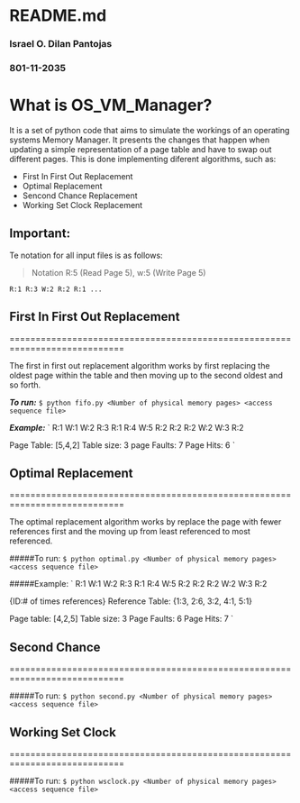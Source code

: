 # README.md
### Israel O. Dilan Pantojas
### 801-11-2035

What is OS_VM_Manager?
======================

It is a set of python code that aims to simulate the workings of an operating systems 
Memory Manager. It presents the changes that happen when updating a simple 
representation of a page table and have to swap out different pages. This is done 
implementing diferent algorithms, such as:
  + First In First Out Replacement
  + Optimal Replacement
  + Sencond Chance Replacement
  + Working Set Clock Replacement




Important:
----------

Te notation for all input files is as follows:
> Notation R:5 (Read Page 5), w:5 (Write Page 5)

`R:1 R:3 W:2 R:2 R:1 ...`

## First In First Out Replacement
============================================================================

The first in first out replacement algorithm works by first replacing the 
oldest page within the table and then moving up to the second oldest and so 
forth.

**_To run:_** 
`$ python fifo.py <Number of physical memory pages> <access sequence file>`

**_Example:_**
`
R:1 W:1 W:2 R:3 R:1 R:4 W:5 R:2 R:2 R:2 W:2 W:3 R:2

Page Table: [5,4,2]
Table size: 3
page Faults: 7
Page Hits: 6
`

## Optimal Replacement
============================================================================

The optimal replacement algorithm works by replace the page with fewer 
references first and the moving up from least referenced to most referenced.

#####To run: 
`$ python optimal.py <Number of physical memory pages> <access sequence file>`

#####Example:
`
R:1 W:1 W:2 R:3 R:1 R:4 W:5 R:2 R:2 R:2 W:2 W:3 R:2

{ID:# of times references}
Reference Table: {1:3, 2:6, 3:2, 4:1, 5:1}

Page table: [4,2,5]
Table size: 3
Page Faults: 6
Page Hits: 7
`


## Second Chance 
============================================================================

#####To run:
`$ python second.py <Number of physical memory pages> <access sequence file>`

## Working Set Clock
============================================================================

#####To run:
`$ python wsclock.py <Number of physical memory pages> <access sequence file>`
